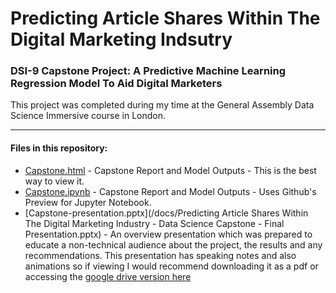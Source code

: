 # Predicting Article Shares Within The Digital Marketing Indsutry

### DSI-9 Capstone Project: A Predictive Machine Learning Regression Model To Aid Digital Marketers

This project was completed during my time at the General Assembly Data Science Immersive course in London.

- - - -

#### Files in this repository:

* [Capstone.html](https://jamesaphoenix.github.io/Capstone_Project_Predicting_Article_Shares/Capstone_Final_Report.html) - Capstone Report and Model Outputs - This is the best way to view it.
* [Capstone.ipynb](/docs/Capstone_Final_Report.ipynb) - Capstone Report and Model Outputs - Uses Github's Preview for Jupyter Notebook. 
* [Capstone-presentation.pptx](/docs/Predicting Article Shares Within The Digital Marketing Industry - Data Science Capstone - Final Presentation.pptx) - An overview presentation which was prepared to educate a non-technical audience about the project, the results and any recommendations. This presentation has speaking notes and also animations so if viewing I would recommend downloading it as a pdf or accessing the [google drive version here](https://docs.google.com/presentation/d/1Hudv0TvJ6jp7txaUcfAKBlN_rDH0PgFqPK1Udow8D3s/edit?usp=sharing')

